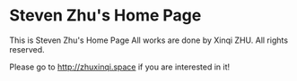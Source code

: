 <h1>Steven Zhu's Home Page</h1>

This is Steven Zhu's Home Page
All works are done by Xinqi ZHU.
All rights reserved.

Please go to <a href="zhuxinqi.space" target="_blank">http://zhuxinqi.space</a> if you are interested in it!
